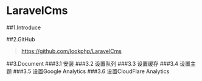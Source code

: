 # LaravelCms
##1.Introduce

##2.GitHub
>https://github.com/lookphp/LaravelCms

##3.Document
###3.1 安装
###3.2 设置队列
###3.3 设置缓存
###3.4 设置主题
###3.5 设置Google Analytics
###3.6 设置CloudFlare Analytics

